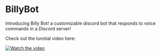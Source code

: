 # BillyBot

Introducing Billy Bot! a customizable discord bot that responds to voice commands in a Discord server!

Check out the turotial video here:

[![Watch the video](https://img.youtube.com/vi/EyHBpJnrkfU/maxresdefault.jpg)](https://www.youtube.com/watch?v=EyHBpJnrkfU&t=153s&ab_channel=SethLastname)



